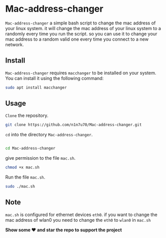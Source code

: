 # Mac-address-changer
`Mac-address-changer` a simple bash script to change the mac address of your linux system. it will change the mac address of your linux system to a randomly every time you run the script. so 
you can use it to change your mac address to a random valid one every time you connect to a new network.
## Install
`Mac-address-changer` requires `macchanger` to be installed on your system. You can install it using the following command:
```bash
sudo apt install macchanger
```
## Usage

`Clone` the repository.

```bash
git clone https://github.com/n1n7u70/Mac-address-changer.git
```
`cd` into the directory `Mac-address-changer`.
```bash

cd Mac-address-changer
```
give permission to the file `mac.sh`.
```bash
chmod +x mac.sh
```
Run the file `mac.sh`.
```bash
sudo ./mac.sh
```
## Note
`mac.sh` is configured for ethernet devices `eth0`.
if you want to change the mac address of wlan0 you need to change the ``eth0`` to ``wlan0`` in ``mac.sh``

**Show some ❤️ and star the repo to support the project**
